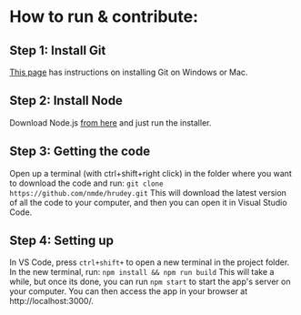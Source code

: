 # How to run & contribute:

## Step 1: Install Git
[This page](https://git-scm.com/book/en/v2/Getting-Started-Installing-Git) has instructions on installing Git on Windows or Mac.

## Step 2: Install Node
Download Node.js [from here](https://nodejs.org/en/download/) and just run the installer.

## Step 3: Getting the code
Open up a terminal (with ctrl+shift+right click) in the folder where you want to download the code and run:
`git clone https://github.com/nmde/hrudey.git`
This will download the latest version of all the code to your computer, and then you can open it in Visual Studio Code.

## Step 4: Setting up
In VS Code, press `ctrl+shift+` to open a new terminal in the project folder. In the new terminal, run:
`npm install && npm run build`
This will take a while, but once its done, you can run `npm start` to start the app's server on your computer. You can then access the app in your browser at http://localhost:3000/.
